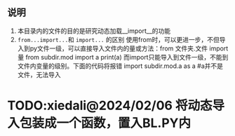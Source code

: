 说明
--
1. 本目录内的文件的目的是研究动态加载__import__的功能
2. `from...import...`和 `import...` 的区别
   使用from时，可以更进一步，不但导入到py文件一级，可以直接导入文件内的量或方法：from 文件夹.文件 import 量
   from subdir.mod import a
   print(a)
   而import只能导入到文件一级，不能到文件内变量的级别。下面的代码将报错
   import subdir.mod.a as a #a并不是文件，无法导入


# TODO:xiedali@2024/02/06 将动态导入包装成一个函数，置入BL.PY内
